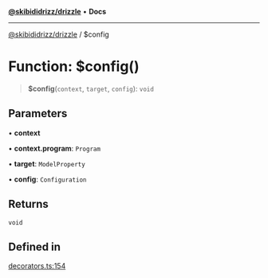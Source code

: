 [**@skibididrizz/drizzle**](../README.md) • **Docs**

***

[@skibididrizz/drizzle](../README.md) / $config

# Function: $config()

> **$config**(`context`, `target`, `config`): `void`

## Parameters

• **context**

• **context.program**: `Program`

• **target**: `ModelProperty`

• **config**: `Configuration`

## Returns

`void`

## Defined in

[decorators.ts:154](https://github.com/skibididrizz/main/blob/def61ef5794ebf1ee607e686f105a6c585684916/packages/drizzle/src/decorators.ts#L154)
